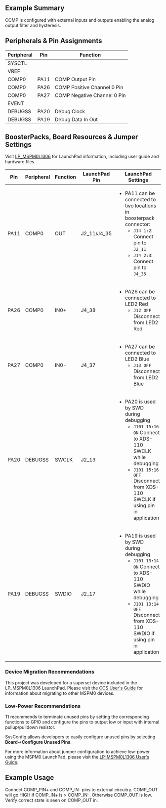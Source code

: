 ## Example Summary

COMP is configured with external inputs and outputs enabling the analog output
filter and hysteresis.

## Peripherals & Pin Assignments

| Peripheral | Pin | Function |
| --- | --- | --- |
| SYSCTL |  |  |
| VREF |  |  |
| COMP0 | PA11 | COMP Output Pin |
| COMP0 | PA26 | COMP Positive Channel 0 Pin |
| COMP0 | PA27 | COMP Negative Channel 0 Pin |
| EVENT |  |  |
| DEBUGSS | PA20 | Debug Clock |
| DEBUGSS | PA19 | Debug Data In Out |

## BoosterPacks, Board Resources & Jumper Settings

Visit [LP_MSPM0L1306](https://www.ti.com/tool/LP-MSPM0L1306) for LaunchPad information, including user guide and hardware files.

| Pin | Peripheral | Function | LaunchPad Pin | LaunchPad Settings |
| --- | --- | --- | --- | --- |
| PA11 | COMP0 | OUT | J2_11/J4_35 | <ul><li>PA11 can be connected to two locations in boosterpack connector:<br><ul><li>`J14 1:2`: Connect pin to `J2_11`<br><li>`J14 2:3`: Connect pin to `J4_35`</ul></ul> |
| PA26 | COMP0 | IN0+ | J4_38 | <ul><li>PA26 can be connected to LED2 Red<br><ul><li>`J12 OFF` Disconnect from LED2 Red</ul></ul> |
| PA27 | COMP0 | IN0- | J4_37 | <ul><li>PA27 can be connected to LED2 Blue<br><ul><li>`J13 OFF` Disconnect from LED2 Blue</ul></ul> |
| PA20 | DEBUGSS | SWCLK | J2_13 | <ul><li>PA20 is used by SWD during debugging<br><ul><li>`J101 15:16 ON` Connect to XDS-110 SWCLK while debugging<br><li>`J101 15:16 OFF` Disconnect from XDS-110 SWCLK if using pin in application</ul></ul> |
| PA19 | DEBUGSS | SWDIO | J2_17 | <ul><li>PA19 is used by SWD during debugging<br><ul><li>`J101 13:14 ON` Connect to XDS-110 SWDIO while debugging<br><li>`J101 13:14 OFF` Disconnect from XDS-110 SWDIO if using pin in application</ul></ul> |

### Device Migration Recommendations
This project was developed for a superset device included in the LP_MSPM0L1306 LaunchPad. Please
visit the [CCS User's Guide](https://software-dl.ti.com/msp430/esd/MSPM0-SDK/latest/docs/english/tools/ccs_ide_guide/doc_guide/doc_guide-srcs/ccs_ide_guide.html#sysconfig-project-migration)
for information about migrating to other MSPM0 devices.

### Low-Power Recommendations
TI recommends to terminate unused pins by setting the corresponding functions to
GPIO and configure the pins to output low or input with internal
pullup/pulldown resistor.

SysConfig allows developers to easily configure unused pins by selecting **Board**→**Configure Unused Pins**.

For more information about jumper configuration to achieve low-power using the
MSPM0 LaunchPad, please visit the [LP-MSPM0L1306 User's Guide](https://www.ti.com/lit/slau869).

## Example Usage
Connect COMP_PIN+ and COMP_IN- pins to external circuitry.
COMP_OUT will go HIGH if COMP_IN+ is > COMP_IN-. Otherwise COMP_OUT is low.
Verify correct state is seen on COMP_OUT in.
